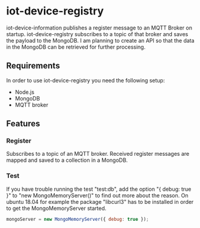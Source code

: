 # iot-device-registry

iot-device-information publishes a register message to an MQTT Broker on startup. iot-device-registry subscribes
to a topic of that broker and saves the payload to the MongoDB. I am planning to create an API so that the data in the MongoDB
can be retrieved for further processing.

## Requirements

In order to use iot-device-registry you need the following setup:

* Node.js
* MongoDB
* MQTT broker

## Features

### Register

Subscribes to a topic of an MQTT broker. Received register messages are mapped and saved to a collection in a MongoDB.

### Test

If you have trouble running the test "test:db", add the option "{ debug: true }" to "new MongoMemoryServer()" to find out more about the
reason. On ubuntu 18.04 for example the package "libcurl3" has to be installed in order to get the MongoMemoryServer started.

```javascript
mongoServer = new MongoMemoryServer({ debug: true });
```